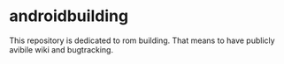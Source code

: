 # androidbuilding

This repository is dedicated to rom building.
That means to have publicly avibile wiki and bugtracking.
